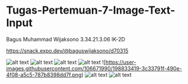 # Tugas-Pertemuan-7-Image-Text-Input

Bagus Muhammad Wijaksono
3.34.21.3.06
IK-2D

https://snack.expo.dev/@baguswijaksono/d70315

![alt text](https://user-images.githubusercontent.com/106671990/198833463-1e738c08-5466-4415-9fd8-6a1675926c9f.png)
![alt text](https://user-images.githubusercontent.com/106671990/198833345-a97e21b8-6500-42d7-b511-2f2a1840c412.png)
![alt text](https://user-images.githubusercontent.com/106671990/198833372-8f1b0670-7cd1-4fba-b432-26c761a791e7.png)
![alt text](https://user-images.githubusercontent.com/106671990/198833398-10f2ab89-b7e0-4c63-b524-9bb4e802c176.png)
![https://user-images.githubusercontent.com/106671990/198833419-3c33791f-490e-4f08-a5c5-787b8398dd7f.png)
![alt text](https://user-images.githubusercontent.com/106671990/198833463-1e738c08-5466-4415-9fd8-6a1675926c9f.png)
![alt text](https://user-images.githubusercontent.com/106671990/198833463-1e738c08-5466-4415-9fd8-6a1675926c9f.png)
